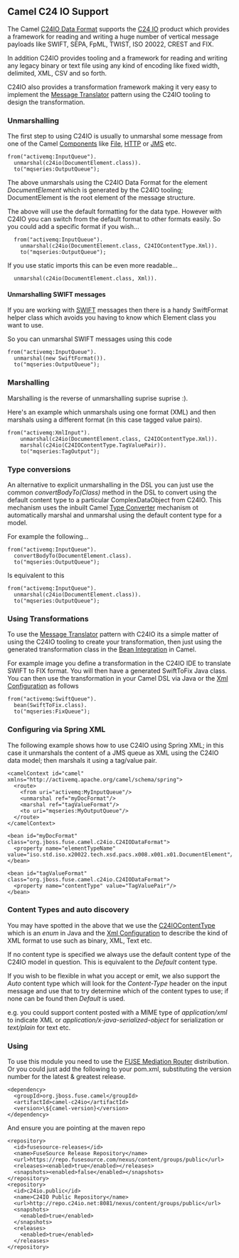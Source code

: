 ## Camel C24 IO Support

The Camel [C24IO Data Format][DataFormat] supports the [C24 IO][C24] product which provides a framework for reading and writing a huge number of vertical message payloads like SWIFT, SEPA, FpML, TWIST, ISO 20022, CREST and FIX.

In addition C24IO provides tooling and a framework for reading and writing any legacy binary or text file using any kind of encoding like fixed width, delimited, XML, CSV and so forth.

C24IO also provides a transformation framework making it very easy to implement the [Message Translator][Message Translator] pattern using the C24IO tooling to design the transformation.

### Unmarshalling

The first step to using C24IO is usually to unmarshal some message from one of the Camel [Components][Components] like [File][File], [HTTP][HTTP] or [JMS][JMS] etc.

```
from("activemq:InputQueue").
  unmarshal(c24io(DocumentElement.class)).
  to("mqseries:OutputQueue");
```

The above unmarshals using the C24IO Data Format for the element *DocumentElement* which is generated by the C24IO tooling; DocumentElement is the root element of the message structure.

The above will use the default formatting for the data type. However with C24IO you can switch from the default format to other formats easily. So you could add a specific format if you wish...

```
  from("activemq:InputQueue").
    unmarshal(c24io(DocumentElement.class, C24IOContentType.Xml)).
    to("mqseries:OutputQueue");
```

If you use static imports this can be even more readable...

```
  unmarshal(c24io(DocumentElement.class, Xml)).
```

#### Unmarshalling SWIFT messages

If you are working with [SWIFT](http://en.wikipedia.org/wiki/Society_for_Worldwide_Interbank_Financial_Telecommunication) messages then there is a handy SwiftFormat helper class which avoids you having to know which Element class you want to use.

So you can unmarshal SWIFT messages using this code

```
from("activemq:InputQueue").
  unmarshal(new SwiftFormat()).
  to("mqseries:OutputQueue");
```

### Marshalling

Marshalling is the reverse of unmarshalling suprise suprise :).

Here's an example which unmarshals using one format (XML) and then marshals using a different format (in this case tagged value pairs).

```
from("activemq:XmlInput").
	unmarshal(c24io(DocumentElement.class, C24IOContentType.Xml)).
	marshal(c24io(C24IOContentType.TagValuePair)).
  	to("mqseries:TagOutput");
```

### Type conversions

An alternative to explicit unmarshalling in the DSL you can just use the common *convertBodyTo(Class)* method in the DSL to convert using the default content type to a particular ComplexDataObject from C24IO. This mechanism uses the inbuilt Camel [Type Converter][Type Converter] mechanism ot automatically marshal and unmarshal using the default content type for a model.

For example the following...

```
from("activemq:InputQueue").
  convertBodyTo(DocumentElement.class).
  to("mqseries:OutputQueue");
```

Is equivalent to this

```
from("activemq:InputQueue").
  unmarshal(c24io(DocumentElement.class)).
  to("mqseries:OutputQueue");
```


### Using Transformations

To use the [Message Translator][Message Translator] pattern with C24IO its a simple matter of using the C24IO tooling to create your transformation, then just using the generated transformation class in the [Bean Integration][Bean Integration] in Camel.

For example image you define a transformation in the C24IO IDE to translate SWIFT to FIX format. You will then have a generated SwiftToFix Java class. You can then use the transformation in your Camel DSL via Java or the [Xml Configuration][Xml Configuration] as follows

```
from("activemq:SwiftQueue").
  bean(SwiftToFix.class).
  to("mqseries:FixQueue");
```


### Configuring via Spring XML

The following example shows how to use C24IO using Spring XML; in this case it unmarshals the content of a JMS queue as XML using the C24IO data model; then marshals it using a tag/value pair.

    <camelContext id="camel" xmlns="http://activemq.apache.org/camel/schema/spring">
      <route>
        <from uri="activemq:MyInputQueue"/>
        <unmarshal ref="myDocFormat"/>
        <marshal ref="tagValueFormat"/>
        <to uri="mqseries:MyOutputQueue"/>
      </route>
    </camelContext>

    <bean id="myDocFormat" class="org.jboss.fuse.camel.c24io.C24IODataFormat">
      <property name="elementTypeName" value="iso.std.iso.x20022.tech.xsd.pacs.x008.x001.x01.DocumentElement"/>
    </bean>

    <bean id="tagValueFormat" class="org.jboss.fuse.camel.c24io.C24IODataFormat">
      <property name="contentType" value="TagValuePair"/>
    </bean>

### Content Types and auto discovery

You may have spotted in the above that we use the [C24IOContentType](http://fusesource.com/docs/router/2.7/apidoc/org/apache/camel/model/dataformat/C24IOContentType.html)
which is an _enum_ in Java and the [Xml Configuration][Xml Configuration] to describe the kind of XML format to use such as binary, XML, Text etc.

If no content type is specified we always use the default content type of the C24IO model in question. This is equivalent to the *Default* content type.

If you wish to be flexible in what you accept or emit, we also support the *Auto* content type which will look for the *Content-Type* header on the input message and use that to try determine which of the content types to use; if none can be found then *Default* is used.

e.g. you could support content posted with a MIME type of *application/xml* to indicate XML or *application/x-java-serialized-object* for serialization or *text/plain* for text etc.

### Using

To use this module you need to use the [FUSE Mediation Router](http://fusesource.com/products/enterprise-camel) distribution. Or you could just add the following to your pom.xml, substituting the version number for the latest & greatest release.

    <dependency>
      <groupId>org.jboss.fuse.camel</groupId>
      <artifactId>camel-c24io</artifactId>
      <version>\${camel-version}</version>
    </dependency>

And ensure you are pointing at the maven repo

    <repository>
      <id>fusesource-releases</id>
      <name>FuseSource Release Repository</name>
      <url>https://repo.fusesource.com/nexus/content/groups/public</url>
      <releases><enabled>true</enabled></releases>
      <snapshots><enabled>false</enabled></snapshots>
    </repository>
    <repository>
      <id>c24io.public</id>
      <name>C24IO Public Repository</name>
      <url>http://repo.c24io.net:8081/nexus/content/groups/public</url>
      <snapshots>
        <enabled>true</enabled>
      </snapshots>
      <releases>
        <enabled>true</enabled>
      </releases>
    </repository>

[C24]: http:/c24.biz
[DataFormat]: http://camel.apache.org/data-format.html
[Message Translator]: http://camel.apache.org/message-translator.html
[Components]: http://camel.apache.org/components.html
[File]: http://camel.apache.org/file.html
[HTTP]: http://camel.apache.org/http.html
[JMS]: http://camel.apache.org/jms.html
[Bean Integration]: http://camel.apache.org/bean-integration.html
[Type Converter]: http://camel.apache.org/type-converter.html
[Xml Configuration]: http://camel.apache.org/xml-configuration.html